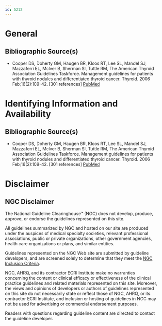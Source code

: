 ```yaml
---
id: 5212
---
```


# General

## Bibliographic Source(s)

- Cooper DS, Doherty GM, Haugen BR, Kloos RT, Lee SL, Mandel SJ, Mazzaferri EL, McIver B, Sherman SI, Tuttle RM, The American Thyroid Association Guidelines Taskforce. Management guidelines for patients with thyroid nodules and differentiated thyroid cancer. Thyroid. 2006 Feb;16(2):109-42. [301 references] [ PubMed ](http://www.ncbi.nlm.nih.gov/entrez/query.fcgi?cmd=Retrieve&db=pubmed&dopt=Abstract&list_uids=16420177)

# Identifying Information and Availability

## Bibliographic Source(s)

- Cooper DS, Doherty GM, Haugen BR, Kloos RT, Lee SL, Mandel SJ, Mazzaferri EL, McIver B, Sherman SI, Tuttle RM, The American Thyroid Association Guidelines Taskforce. Management guidelines for patients with thyroid nodules and differentiated thyroid cancer. Thyroid. 2006 Feb;16(2):109-42. [301 references] [ PubMed ](http://www.ncbi.nlm.nih.gov/entrez/query.fcgi?cmd=Retrieve&db=pubmed&dopt=Abstract&list_uids=16420177)

# Disclaimer

## NGC Disclaimer

The National Guideline Clearinghouse™ (NGC) does not develop, produce, approve, or endorse the guidelines represented on this site.

All guidelines summarized by NGC and hosted on our site are produced under the auspices of medical specialty societies, relevant professional associations, public or private organizations, other government agencies, health care organizations or plans, and similar entities.

Guidelines represented on the NGC Web site are submitted by guideline developers, and are screened solely to determine that they meet the [NGC Inclusion Criteria](/help-and-about/summaries/inclusion-criteria).

NGC, AHRQ, and its contractor ECRI Institute make no warranties concerning the content or clinical efficacy or effectiveness of the clinical practice guidelines and related materials represented on this site. Moreover, the views and opinions of developers or authors of guidelines represented on this site do not necessarily state or reflect those of NGC, AHRQ, or its contractor ECRI Institute, and inclusion or hosting of guidelines in NGC may not be used for advertising or commercial endorsement purposes.

Readers with questions regarding guideline content are directed to contact the guideline developer.

